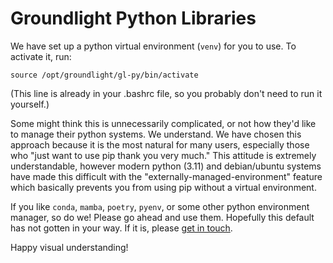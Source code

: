# Groundlight Python Libraries
We have set up a python virtual environment (`venv`) for you to use.  To activate it, run:

```
source /opt/groundlight/gl-py/bin/activate
```

(This line is already in your .bashrc file, so you probably don't need to run it yourself.)

Some might think this is unnecessarily complicated, or not how they'd like to manage their
python systems.  We understand.  We have chosen this approach because it is the most
natural for many users, especially those who "just want to use pip thank you very much."
This attitude is extremely understandable, however modern python (3.11) and debian/ubuntu
systems have made this difficult with the "externally-managed-environment" feature
which basically prevents you from using pip without a virtual environment.

If you like `conda`, `mamba`, `poetry`, `pyenv`, or some other python environment manager, 
so do we!  Please go ahead and use them.  Hopefully this default has not gotten in your way.
If it is, please [get in touch](https://github.com/groundlight/groundlight-pi-gen/issues).

Happy visual understanding!
